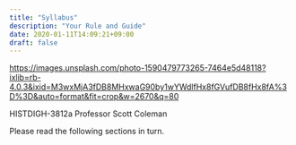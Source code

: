 ```yaml
---
title: "Syllabus"
description: "Your Rule and Guide"
date: 2020-01-11T14:09:21+09:00
draft: false
---
```

https://images.unsplash.com/photo-1590479773265-7464e5d48118?ixlib=rb-4.0.3&ixid=M3wxMjA3fDB8MHxwaG90by1wYWdlfHx8fGVufDB8fHx8fA%3D%3D&auto=format&fit=crop&w=2670&q=80

HISTDIGH-3812a
Professor Scott Coleman

Please read the following sections in turn.
